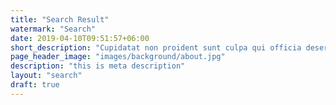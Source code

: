 ```yaml
---
title: "Search Result"
watermark: "Search"
date: 2019-04-10T09:51:57+06:00
short_description: "Cupidatat non proident sunt culpa qui officia deserunt mollit <br> anim idest laborum sed ut perspiciatis."
page_header_image: "images/background/about.jpg"
description: "this is meta description"
layout: "search"
draft: true
---
```

